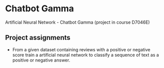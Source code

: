 # Chatbot Gamma
Artificial Neural Network - Chatbot Gamma (project in course D7046E)

## Project assignments
- From a given dataset containing reviews with a positive or negative score train a artificial neural network to classify a sequence of text as a positive or negative answer.